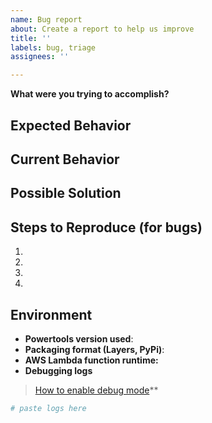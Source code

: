 ```yaml
---
name: Bug report
about: Create a report to help us improve
title: ''
labels: bug, triage
assignees: ''

---
```


<!--- Provide a general summary of the issue in the Title above -->
<!--- How has this issue affected you? What are you trying to accomplish? -->

**What were you trying to accomplish?**

## Expected Behavior
<!--- If you're describing a bug, tell us what should happen -->
<!--- If you're suggesting a change/improvement, tell us how it should work -->

## Current Behavior
<!--- If describing a bug, tell us what happens instead of the expected behavior -->
<!--- If suggesting a change/improvement, explain the difference from current behavior -->

## Possible Solution
<!--- Not obligatory, but suggest a fix/reason for the bug, -->
<!--- or ideas how to implement the addition or change -->

## Steps to Reproduce (for bugs)
<!--- Provide a link to a live example, or an unambiguous set of steps to -->
<!--- reproduce this bug. Include code to reproduce, if relevant -->
1.
2.
3.
4.

## Environment

* **Powertools version used**:
* **Packaging format (Layers, PyPi)**:
* **AWS Lambda function runtime:** 
* **Debugging logs**

> [How to enable debug mode](https://awslabs.github.io/aws-lambda-powertools-python/#debug-mode)**

```python
# paste logs here
```
